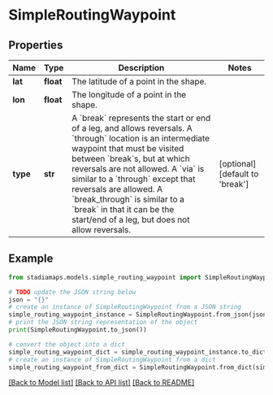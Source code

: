 # SimpleRoutingWaypoint


## Properties

Name | Type | Description | Notes
------------ | ------------- | ------------- | -------------
**lat** | **float** | The latitude of a point in the shape. | 
**lon** | **float** | The longitude of a point in the shape. | 
**type** | **str** | A &#x60;break&#x60; represents the start or end of a leg, and allows reversals. A &#x60;through&#x60; location is an intermediate waypoint that must be visited between &#x60;break&#x60;s, but at which reversals are not allowed. A &#x60;via&#x60; is similar to a &#x60;through&#x60; except that reversals are allowed. A &#x60;break_through&#x60; is similar to a &#x60;break&#x60; in that it can be the start/end of a leg, but does not allow reversals. | [optional] [default to 'break']

## Example

```python
from stadiamaps.models.simple_routing_waypoint import SimpleRoutingWaypoint

# TODO update the JSON string below
json = "{}"
# create an instance of SimpleRoutingWaypoint from a JSON string
simple_routing_waypoint_instance = SimpleRoutingWaypoint.from_json(json)
# print the JSON string representation of the object
print(SimpleRoutingWaypoint.to_json())

# convert the object into a dict
simple_routing_waypoint_dict = simple_routing_waypoint_instance.to_dict()
# create an instance of SimpleRoutingWaypoint from a dict
simple_routing_waypoint_from_dict = SimpleRoutingWaypoint.from_dict(simple_routing_waypoint_dict)
```
[[Back to Model list]](../README.md#documentation-for-models) [[Back to API list]](../README.md#documentation-for-api-endpoints) [[Back to README]](../README.md)


